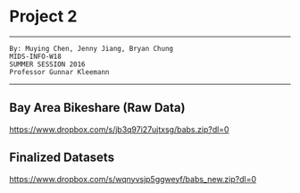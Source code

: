 
# Project 2
***
    By: Muying Chen, Jenny Jiang, Bryan Chung
    MIDS-INFO-W18
    SUMMER SESSION 2016
    Professor Gunnar Kleemann
---
## Bay Area Bikeshare (Raw Data)
https://www.dropbox.com/s/jb3q97i27ujtxsg/babs.zip?dl=0

## Finalized Datasets
https://www.dropbox.com/s/wqnyvsjp5ggweyf/babs_new.zip?dl=0

